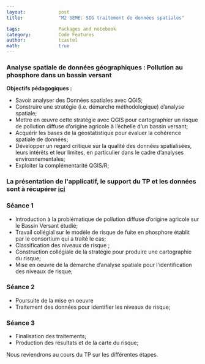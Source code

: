 ```yaml
---
layout:            post
title:             "M2 SEME: SIG traitement de données spatiales"

tags:              Packages and notebook
category:          Code Features
author:            tcastel
math:              true
---
```



### Analyse spatiale de données géographiques : Pollution au phosphore dans un bassin versant

**Objectifs pédagogiques :**

* Savoir analyser des Données spatiales avec QGIS;
* Construire une stratégie (i.e. démarche méthodologique) d’analyse spatiale;
* Mettre en œuvre cette stratégie avec QGIS pour cartographier un risque de pollution diffuse d’origine agricole à l’échelle d’un bassin versant;
* Acquérir les bases de la géostatistique pour évaluer la cohérence spatiale de données;
* Développer un regard critique sur la qualité des données spatialisées, leurs intérêts et leur limites, en particulier dans le cadre d’analyses environnementales;
* Exploiter la complémentarité QGIS/R;

### La présentation de l'applicatif, le support du TP et les données sont à récupérer [ici](https://filesender.renater.fr/?s=download&token=9c27ac1a-b4b1-4f95-ba56-f3761291675d)

### Séance 1

* Introduction à la problématique de pollution diffuse d’origine agricole sur le Bassin Versant étudié; 
* Travail collégial sur le modèle de risque de fuite en phosphore établit par le consortium qui a traité le cas;
* Classification des niveaux de risque ;
* Construction collégiale de la stratégie pour produire une cartographie du risque;
* Mise en oeuvre de la démarche d’analyse spatiale pour l'identification des niveaux de risque;

### Séance 2

* Poursuite de la mise en oeuvre
* Traitement des données pour identifier les niveaux de risque;

### Séance 3

* Finalisation des traitements;
* Production des résultats et de la carte du risque;


Nous reviendrons au cours du TP sur les différentes étapes.




